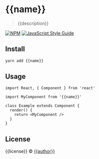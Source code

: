 # {{name}}

> {{description}}

[![NPM](https://img.shields.io/npm/v/{{name}}.svg)](https://www.npmjs.com/package/{{name}}) [![JavaScript Style Guide](https://img.shields.io/badge/code_style-standard-brightgreen.svg)](https://standardjs.com)

## Install

```bash
yarn add {{name}}
```

## Usage

```tsx
import React, { Component } from 'react'

import MyComponent from '{{name}}'

class Example extends Component {
  render() {
    return <MyComponent />
  }
}
```

## License

{{license}} © [{{author}}](https://github.com/{{author}})
